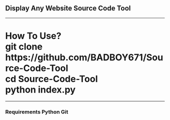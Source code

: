 <h2>Display Any Website Source Code Tool</h2>
<hr>
<h1>How To Use?<br>
git clone https://github.com/BADBOY671/Source-Code-Tool<br>
cd Source-Code-Tool<br>
python index.py

</h1>
<hr>
<h3>Requirements
Python
Git
</h3>
